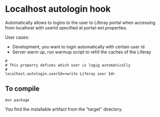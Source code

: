 # Localhost autologin hook

Automatically allows to logins to the user to Liferay portal when accessing from localhost with userId specified at portal-ext.properties.

User cases:

- Development, you want to login automatically with certain user id 
- Server warm up, run warmup script to refill the caches of the Liferay

``` 
#
# This property defines which user is logig automatically
#
localhost.autologin.userId=<write Liferay user Id>

```

## To compile 

```
mvn package
```
You find the installable artifact from the "target" directory.
